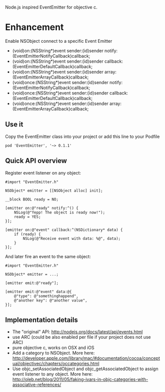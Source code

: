 Node.js inspired EventEmitter for objective c.


# Enhancement

Enable NSObject connect to a specific Event Emitter
- (void)on:(NSString*)event sender:(id)sender notify:(EventEmitterNotifyCallback)callback;
- (void)on:(NSString*)event sender:(id)sender callback:(EventEmitterDefaultCallback)callback;
- (void)on:(NSString*)event sender:(id)sender array:(EventEmitterArrayCallback)callback;
- (void)once:(NSString*)event sender:(id)sender notify:(EventEmitterNotifyCallback)callback;
- (void)once:(NSString*)event sender:(id)sender callback:(EventEmitterDefaultCallback)callback;
- (void)once:(NSString*)event sender:(id)sender array:(EventEmitterArrayCallback)callback;


## Use it

Copy the EventEmitter class into your project or add this line to your Podfile

	pod 'EventEmitter', '~> 0.1.1'

## Quick API overview

Register event listener on any object:

	#import "EventEmitter.h"

	NSObject* emitter = [[NSObject alloc] init];

	__block BOOL ready = NO;

	[emitter on:@"ready" notify:^() {
		NSLog(@"Yepp! The object is ready now!");
		ready = YES;
	}];

	[emitter on:@"event" callback:^(NSDictionary* data) {
		if (ready) {
			NSLog(@"Receive event with data: %@", data);
		}
	}];

And later fire an event to the same object:

	#import "EventEmitter.h"
	
	NSObject* emitter = ...;
	
	[emitter emit:@"ready"];
	
	[emitter emit:@"event" data:@{
		@"type": @"somethinghappend",
		@"another key": @"another value",
	}];


## Implementation details

* The "original" API: http://nodejs.org/docs/latest/api/events.html
* use ARC (could be also enabled per file if your project does not use ARC)
* pure objective c, works on OSX and iOS
* Add a category to NSObject. More here: http://developer.apple.com/library/mac/#documentation/cocoa/conceptual/objectivec/chapters/occategories.html
* Use objc_setAssociatedObject and objc_getAssociatedObject to assign event listener to any object. More here: http://oleb.net/blog/2011/05/faking-ivars-in-objc-categories-with-associative-references/
